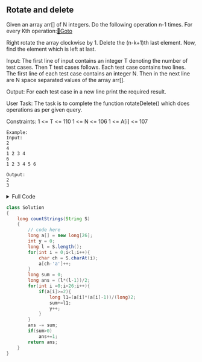 ## Rotate and delete
Given an array arr[] of N integers. Do the following operation n-1 times. For every Kth operation:[🔗Goto](https://practice.geeksforgeeks.org/problems/rotate-and-delete-1587115621/1/?page=2&difficulty[]=1&status[]=unsolved&category[]=Arrays&category[]=Strings&sortBy=accuracy#) 

Right rotate the array clockwise by 1.
Delete the (n-k+1)th last element.
Now, find the element which is left at last.

Input:
The first line of input contains an integer T denoting the number of test cases. Then T test cases follows. Each test case contains two lines. The first line of each test case contains an integer N. Then in the next line are N space separated values of the array arr[].

Output:
For each test case in a new line print the required result.

User Task:
The task is to complete the function rotateDelete() which does operations as per given query.

Constraints:
1 <= T <= 110
1 <= N <= 106
1 <= A[i] <= 107


```
Example:
Input:
2
4
1 2 3 4
6
1 2 3 4 5 6

Output:
2
3
```
<details>
<summary>Full Code</summary>

```java
import java.io.*;
import java.util.*; 
class GFG{
    public static void main(String args[]) throws IOException { 
        BufferedReader read = new BufferedReader(new InputStreamReader(System.in));
        int t = Integer.parseInt(read.readLine());
        
        while(t-- > 0){
            String S = read.readLine().trim();
            Solution ob = new Solution();
            long ans = ob.countStrings(S); 
            System.out.println(ans);
        }
    } 
} // } Driver Code Ends


//User function Template for Java
class Solution 
{ 
    long countStrings(String S) 
    { 
        // code here
        long a[] = new long[26];
        int y = 0;
        long l = S.length();
        for(int i = 0;i<l;i++){
            char ch = S.charAt(i);
            a[ch-'a']++;
        }
        long sum = 0;
        long ans = (l*(l-1))/2;
        for(int i =0;i<26;i++){
            if(a[i]>=2){
                long l1=(a[i]*(a[i]-1))/(long)2;
                sum+=l1;
                y++;
            }
        }
        ans -= sum;
        if(sum>0)
            ans+=1;
        return ans;
    }
}
```
</details>

```java
class Solution 
{ 
    long countStrings(String S) 
    { 
        // code here
        long a[] = new long[26];
        int y = 0;
        long l = S.length();
        for(int i = 0;i<l;i++){
            char ch = S.charAt(i);
            a[ch-'a']++;
        }
        long sum = 0;
        long ans = (l*(l-1))/2;
        for(int i =0;i<26;i++){
            if(a[i]>=2){
                long l1=(a[i]*(a[i]-1))/(long)2;
                sum+=l1;
                y++;
            }
        }
        ans -= sum;
        if(sum>0)
            ans+=1;
        return ans;
    }
}
```
